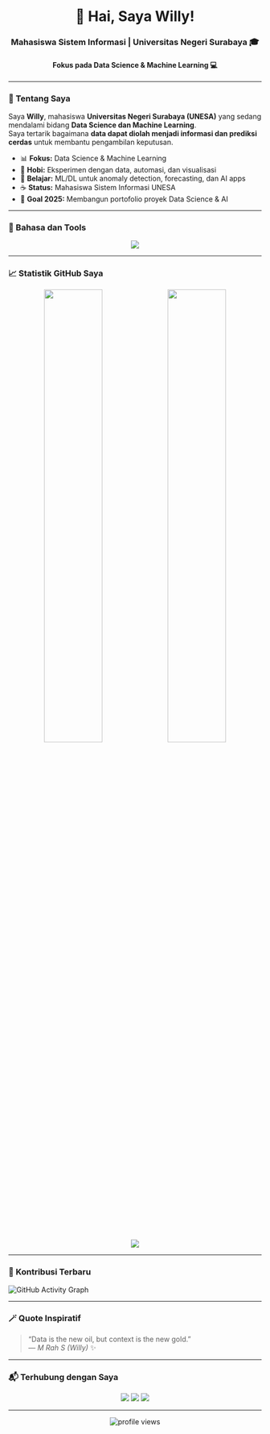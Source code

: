 <h1 align="center">👋 Hai, Saya Willy!</h1>
<h3 align="center">Mahasiswa Sistem Informasi | Universitas Negeri Surabaya 🎓</h3>
<h4 align="center">Fokus pada Data Science & Machine Learning 💻</h4>

---

### 🚀 Tentang Saya
Saya **Willy**, mahasiswa **Universitas Negeri Surabaya (UNESA)** yang sedang mendalami bidang **Data Science dan Machine Learning**.  
Saya tertarik bagaimana **data dapat diolah menjadi informasi dan prediksi cerdas** untuk membantu pengambilan keputusan.

- 📊 **Fokus:** Data Science & Machine Learning  
- 🧪 **Hobi:** Eksperimen dengan data, automasi, dan visualisasi  
- 🤖 **Belajar:** ML/DL untuk anomaly detection, forecasting, dan AI apps  
- ☕ **Status:** Mahasiswa Sistem Informasi UNESA  
- 🎯 **Goal 2025:** Membangun portofolio proyek Data Science & AI

---

### 🧠 Bahasa dan Tools
<p align="center">
  <img src="https://skillicons.dev/icons?i=python,sklearn,tensorflow,pytorch,git,github,vscode,linux,figma,mysql" />
</p>

---

### 📈 Statistik GitHub Saya
<p align="center">
  <img width="48%" src="https://github-readme-stats.vercel.app/api?username=rahmanshiddiq09&show_icons=true&theme=tokyonight" />
  <img width="48%" src="https://github-readme-streak-stats.herokuapp.com/?user=rahmanshiddiq09&theme=tokyonight" />
</p>

<p align="center">
  <img src="https://github-readme-stats.vercel.app/api/top-langs/?username=rahmanshiddiq09&layout=compact&theme=tokyonight" />
</p>

---

### 🧩 Kontribusi Terbaru
![GitHub Activity Graph](https://github-readme-activity-graph.vercel.app/graph?username=rahmanshiddiq09&theme=react-dark&hide_border=true)

---

### 🪄 Quote Inspiratif
> “Data is the new oil, but context is the new gold.”  
> — *M Rah S (Willy)* ✨

---

### 📬 Terhubung dengan Saya
<p align="center">
  <a href="mailto:rahmanshiddiq09@gmail.com"><img src="https://img.shields.io/badge/Gmail-D14836?style=for-the-badge&logo=gmail&logoColor=white"/></a>
  <a href="https://www.linkedin.com/in/rahmanshiddiq09/"><img src="https://img.shields.io/badge/LinkedIn-0A66C2?style=for-the-badge&logo=linkedin&logoColor=white"/></a>
  <a href="https://github.com/rahmanshiddiq09"><img src="https://img.shields.io/badge/GitHub-100000?style=for-the-badge&logo=github&logoColor=white"/></a>
</p>

---

<p align="center">
  <img src="https://komarev.com/ghpvc/?username=rahmanshiddiq09&color=blueviolet&style=for-the-badge" alt="profile views" />
</p>
